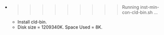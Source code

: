 * >>>>>>>>> Running inst-min-con-cld-bin.sh ...
  * Install cld-bin.
  * Disk size = 1209340K. Space Used = 8K.
